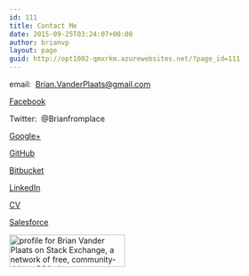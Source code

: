 ```yaml
---
id: 111
title: Contact Me
date: 2015-09-25T03:24:07+00:00
author: brianvp
layout: page
guid: http://opt1002-qmxrkm.azurewebsites.net/?page_id=111
---
```

email:  Brian.VanderPlaats@gmail.com

[Facebook](https://www.facebook.com/brianvanderplaats)

Twitter:  @Brianfromplace

[Google+](https://plus.google.com/105514541125918754457/posts)

[GitHub](https://github.com/brianvp)

[Bitbucket](https://bitbucket.org/brianvp/)

[LinkedIn](https://www.linkedin.com/pub/brian-vander-plaats/94/423/802)

[CV](https://careers.stackoverflow.com/brianvp)

[Salesforce](https://developer.salesforce.com/forums/ForumsTrailheadProfile?userId=005F00000075H1MIAU)

[<img title="profile for Brian Vander Plaats on Stack Exchange, a network of free, community-driven Q&A sites" src="http://stackexchange.com/users/flair/12592.png" alt="profile for Brian Vander Plaats on Stack Exchange, a network of free, community-driven Q&A sites" width="208" height="58" />](http://stackexchange.com/users/12592/brian-vander-plaats)